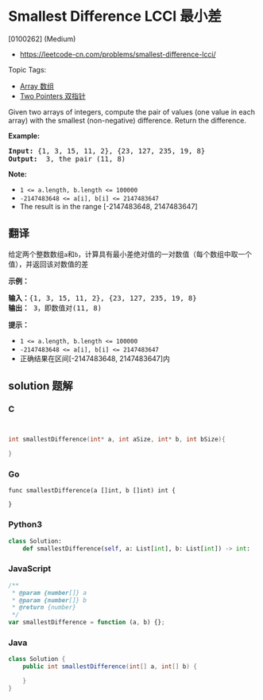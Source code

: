 # Smallest Difference LCCI 最小差

[0100262] (Medium)

- https://leetcode-cn.com/problems/smallest-difference-lcci/

Topic Tags:

- [Array 数组](https://leetcode-cn.com/tag/array/)
- [Two Pointers 双指针](https://leetcode-cn.com/tag/two-pointers/)

Given two arrays of integers, compute the pair of values (one value in each array) with the smallest (non-negative) difference. Return the difference.

**Example:**

<pre><strong>Input: </strong>{1, 3, 15, 11, 2}, {23, 127, 235, 19, 8}
<strong>Output: </strong> 3, the pair (11, 8)
</pre>

**Note:**

- `1 <= a.length, b.length <= 100000`
- `-2147483648 <= a[i], b[i] <= 2147483647`
- The result is in the range \[-2147483648, 2147483647\]

## 翻译

给定两个整数数组`a`和`b`，计算具有最小差绝对值的一对数值（每个数组中取一个值），并返回该对数值的差

**示例：**

<pre><strong>输入：</strong>{1, 3, 15, 11, 2}, {23, 127, 235, 19, 8}
<strong>输出：</strong> 3，即数值对(11, 8)
</pre>

**提示：**

- `1 <= a.length, b.length <= 100000`
- `-2147483648 <= a[i], b[i] <= 2147483647`
- 正确结果在区间\[-2147483648, 2147483647\]内

## solution 题解

### C

```c


int smallestDifference(int* a, int aSize, int* b, int bSize){

}


```

### Go

```golang
func smallestDifference(a []int, b []int) int {

}
```

### Python3

```python
class Solution:
    def smallestDifference(self, a: List[int], b: List[int]) -> int:
```

### JavaScript

```javascript
/**
 * @param {number[]} a
 * @param {number[]} b
 * @return {number}
 */
var smallestDifference = function (a, b) {};
```

### Java

```java
class Solution {
    public int smallestDifference(int[] a, int[] b) {

    }
}
```

